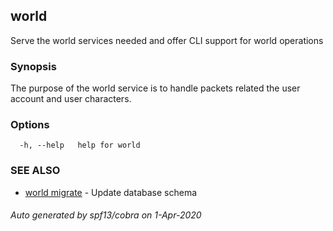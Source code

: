 ## world

Serve the world services needed and offer CLI support for world operations

### Synopsis

The purpose of the world service is to handle packets related the user account and user characters.

### Options

```
  -h, --help   help for world
```

### SEE ALSO

* [world migrate](world_migrate.md)	 - Update database schema

###### Auto generated by spf13/cobra on 1-Apr-2020
